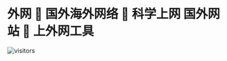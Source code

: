 # 外网 🍊 国外海外网络 🍊 科学上网 国外网站 🍊 上外网工具


![visitors](https://visitor-badge.glitch.me/badge?page_id=youcheng1847cx.waiwang&left_color=green&right_color=red)
